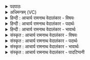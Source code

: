 <details><summary>पदपाठः</summary>

आ꣢। तु। आ। इ꣣त। नि꣢। सी꣣दत। इ꣡न्द्र꣢꣯म्। अ꣣भि꣢। प्र। गा꣣यत। स꣡खा꣢꣯यः। स। खा꣣यः। स्तो꣡म꣢꣯वाहसः। स्तो꣡म꣢꣯। वा꣣हसः। ७४०।
</details>

<details><summary>अधिमन्त्रम् (VC)</summary>

- इन्द्रः
- मधुच्छन्दा वैश्वामित्रः
- गायत्री
- षड्जः
</details>

<details><summary>हिन्दी : आचार्य रामनाथ वेदालंकार - विषयः</summary>

प्रथम ऋचा पूर्वार्चिक में क्रमाङ्क १६४ पर परमात्मा तथा राष्ट्र के विषय में व्याख्यात हो चुकी है। यहाँ आत्मोद्बोधन का विषय है।
</details>

<details><summary>हिन्दी : आचार्य रामनाथ वेदालंकार - पदार्थः</summary>

पदार्थान्वयभाषाः -  हे(स्तोमवाहसः)गीतों को गानेवाले(सखायः)मित्रो!तुम(तु)शीघ्र ही(आ एत)आओ, (निषीदत)बैठो, (इन्द्रम् अभि)अपने अन्तरात्मा को लक्ष्य करके(प्र गायत)भली-भाँति उद्बोधन-गीत गाओ ॥१॥
</details>

<details><summary>हिन्दी : आचार्य रामनाथ वेदालंकार - भावार्थः</summary>

भावार्थभाषाः -  परस्पर मिलकर आत्मा को उद्बोधन देने से वह शक्ति जागती है,जिससे मार्ग की सभी बाधाएँ हटायी जा सकती हैं ॥१॥
</details>

<details><summary>संस्कृत : आचार्य रामनाथ वेदालंकार - विषयः</summary>

तत्र प्रथमा ऋक् पूर्वार्चिके १६४ क्रमाङ्के परमात्मपक्षे राष्ट्रपक्षे च व्याख्याता। अत्र आत्मोद्बोधनमाह।
</details>

<details><summary>संस्कृत : आचार्य रामनाथ वेदालंकार - पदार्थः</summary>

पदार्थान्वयभाषाः -  हे(स्तोमवाहसः)स्तोमान् गीतानि वाहयन्ति गायन्तीति तादृशाः(सखायः)सुहृदः!यूयम्(तु)क्षिप्रम्(आ एत)आगच्छत, (नि षीदत)उपविशत, (इन्द्रम् अभि)स्वान्तरात्मानमभिलक्ष्य(प्र गायत)प्रकृष्टतया उद्बोधनगीतानि उच्चारयत ॥१॥२
</details>

<details><summary>संस्कृत : आचार्य रामनाथ वेदालंकार - भावार्थः</summary>

भावार्थभाषाः -  परस्परमेकीभूयाऽऽत्मोद्बोधनेन सा शक्तिर्जागर्ति यथा मार्गस्य सर्वा अपि बाधा निराकर्त्तुं शक्यन्ते ॥१॥
</details>

<details><summary>संस्कृत : आचार्य रामनाथ वेदालंकार - पादटिप्पनी</summary>

टिप्पणी:   १. ऋ० १।५।१, अथ० २०।६८।११, साम० १६४। २. ऋग्भाष्ये दयान्दर्षिणा मन्त्रोऽयं परमेश्वरपक्षे शिल्पविद्यापक्षे च व्याख्यातः।
</details>